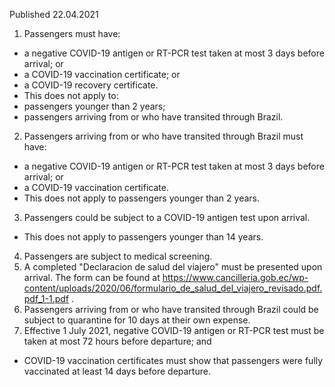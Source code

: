 Published 22.04.2021
1. Passengers must have:
- a negative COVID-19 antigen or RT-PCR test taken at most 3 days before arrival; or
- a COVID-19 vaccination certificate; or
- a COVID-19 recovery certificate.
- This does not apply to:
- passengers younger than 2 years;
- passengers arriving from or who have transited through Brazil.
2. Passengers arriving from or who have transited through Brazil must have:
- a negative COVID-19 antigen or RT-PCR test taken at most 3 days before arrival; or
- a COVID-19 vaccination certificate.
- This does not apply to passengers younger than 2 years.
3. Passengers could be subject to a COVID-19 antigen test upon arrival.
- This does not apply to passengers younger than 14 years.
4. Passengers are subject to medical screening.
5. A completed "Declaracion de salud del viajero" must be presented upon arrival. The form can be found at <a href="https://www.cancilleria.gob.ec/wp-content/uploads/2020/06/formulario_de_salud_del_viajero_revisado.pdf.pdf_1-1.pdf">https://www.cancilleria.gob.ec/wp-content/uploads/2020/06/formulario_de_salud_del_viajero_revisado.pdf.pdf_1-1.pdf</a> .
6. Passengers arriving from or who have transited through Brazil could be subject to quarantine for 10 days at their own expense.
7. Effective 1 July 2021, negative COVID-19 antigen or RT-PCR test must be taken at most 72 hours before departure; and
- COVID-19 vaccination certificates must show that passengers were fully vaccinated at least 14 days before departure.

